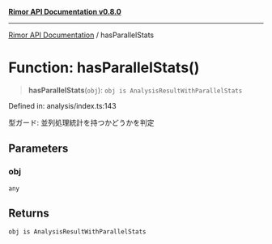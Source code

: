[**Rimor API Documentation v0.8.0**](../README.md)

***

[Rimor API Documentation](../globals.md) / hasParallelStats

# Function: hasParallelStats()

> **hasParallelStats**(`obj`): `obj is AnalysisResultWithParallelStats`

Defined in: analysis/index.ts:143

型ガード: 並列処理統計を持つかどうかを判定

## Parameters

### obj

`any`

## Returns

`obj is AnalysisResultWithParallelStats`
